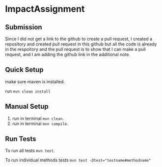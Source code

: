 # ImpactAssignment

## Submission

Since I did not get a link to the github to create a pull request, I created a repository and created pull request in this github but all the code is already in the respoitory and the pull request is to show that I can make a pull request, and I am adding the github link in the additional note.

## Quick Setup

make sure maven is installed.

run `mvn clean install`

## Manual Setup

1. run in terminal `mvn clean`.
2. run in terminal `mvn compile`.

## Run Tests

To run all tests  `mvn test`.

To run individual methods tests `mvn test -Dtest="testname#methodname"`
